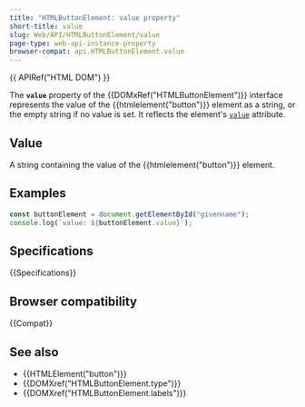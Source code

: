 ```yaml
---
title: "HTMLButtonElement: value property"
short-title: value
slug: Web/API/HTMLButtonElement/value
page-type: web-api-instance-property
browser-compat: api.HTMLButtonElement.value
---
```


{{ APIRef("HTML DOM") }}

The **`value`** property of the {{DOMxRef("HTMLButtonElement")}} interface represents the value of the {{htmlelement("button")}} element as a string, or the empty string if no value is set. It reflects the element's [`value`](/en-US/docs/Web/HTML/Element/button#value) attribute.

## Value

A string containing the value of the {{htmlelement("button")}} element.

## Examples

```js
const buttonElement = document.getElementById("givenname");
console.log(`value: ${buttonElement.value}`);
```

## Specifications

{{Specifications}}

## Browser compatibility

{{Compat}}

## See also

- {{HTMLElement("button")}}
- {{DOMXref("HTMLButtonElement.type")}}
- {{DOMXref("HTMLButtonElement.labels")}}

